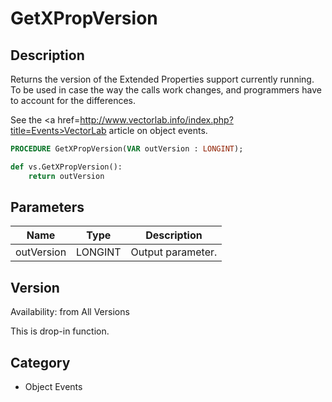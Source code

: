 # GetXPropVersion

## Description
Returns the version of the Extended Properties support currently running. To be used in case the way the calls work changes, and programmers have to account for the differences. 

See the <a href=http://www.vectorlab.info/index.php?title=Events>VectorLab article</a> on object events.

```pascal
PROCEDURE GetXPropVersion(VAR outVersion : LONGINT);
```

```python
def vs.GetXPropVersion():
    return outVersion
```

## Parameters
|Name|Type|Description|
|---|---|---|
|outVersion|LONGINT|Output parameter.|

## Version
Availability: from All Versions

This is drop-in function.

## Category
* Object Events

